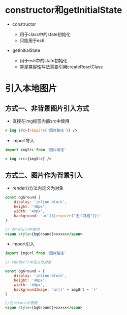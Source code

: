 #
# constructor和getInitialState

* constructor

    * 用于class中的state初始化
    * 只能用于es6

* getInitialState

    * 用于es5中的state初始化
    * 算是兼容性写法需要引用createReactClass

# 引入本地图片

## 方式一、非背景图片引入方式

- 直接在img标签内部src中使用

```jsx
< img src={require('图片路径')} />
```

- import导入

```jsx
import imgSrc from '图片路径'

< img src={imgSrc} />
```

## 方式二、图片作为背景引入

- render()方法内定义为对象

```jsx
const bgGround {
    display: 'inline-block',
    height: '40px',
    width: '40px',
    background: `url(${require("图片路径")})`
}

// 在return中使用
<span style={bgGround}>xxxxx</span>
```

- import引入

```jsx
import imgUrl from '图片路径'

// render()中定义为对象

const bgGround = {
    display: 'inline-block',
    height: '40px',
    width: '40px',
    backgroundImage: 'url(' + imgUrl + ')'
}

//在return中使用
<span style={bgGround}>xxxxx</span>
```